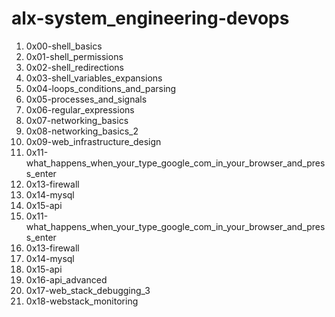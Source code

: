 # alx-system_engineering-devops
1. 0x00-shell_basics
2. 0x01-shell_permissions
3. 0x02-shell_redirections
4. 0x03-shell_variables_expansions
5. 0x04-loops_conditions_and_parsing
6. 0x05-processes_and_signals
7. 0x06-regular_expressions
8. 0x07-networking_basics
9. 0x08-networking_basics_2
10. 0x09-web_infrastructure_design
11. 0x11-what_happens_when_your_type_google_com_in_your_browser_and_press_enter
12. 0x13-firewall
13. 0x14-mysql
14. 0x15-api
15. 0x11-what_happens_when_your_type_google_com_in_your_browser_and_press_enter
16. 0x13-firewall
17. 0x14-mysql
18. 0x15-api
19. 0x16-api_advanced
20. 0x17-web_stack_debugging_3
21. 0x18-webstack_monitoring
